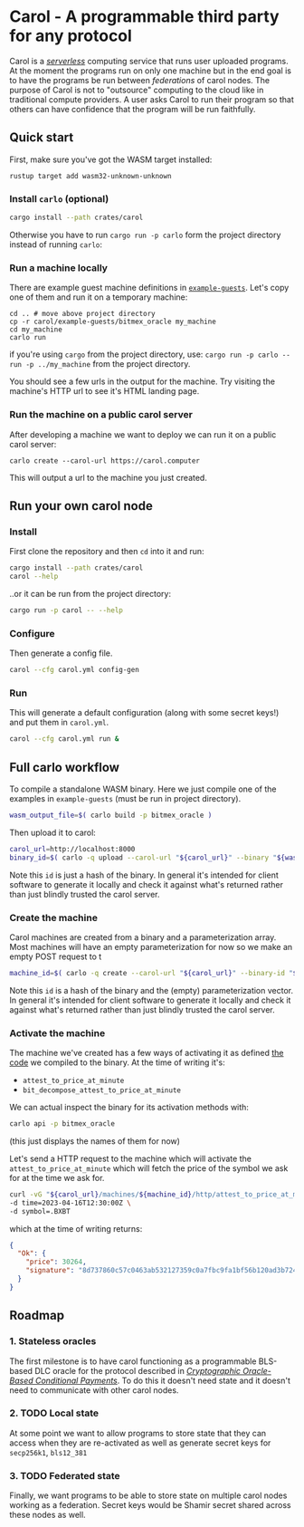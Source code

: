 # Carol - A programmable third party for any protocol

Carol is a [*serverless*](https://en.wikipedia.org/wiki/Serverless_computing) computing service that
runs user uploaded programs. At the moment the programs run on only one machine but in the end goal
is to have the programs be run between *federations* of carol nodes. The purpose of Carol is not to
"outsource" computing to the cloud like in traditional compute providers. A user asks Carol to run
their program so that others can have confidence that the program will be run faithfully.

## Quick start

First, make sure you've got the WASM target installed:

```
rustup target add wasm32-unknown-unknown
```

### Install `carlo` (optional)

```sh
cargo install --path crates/carol
```

Otherwise you have to run `cargo run -p carlo` form the project directory instead of running `carlo`:


### Run a machine locally

There are example guest machine definitions in [`example-guests`](./example-guests). Let's copy one
of them and run it on a temporary machine:

``` shell
cd .. # move above project directory
cp -r carol/example-guests/bitmex_oracle my_machine
cd my_machine
carlo run
```

if you're using `cargo` from the project directory, use: `cargo run -p carlo -- run -p ../my_machine` from the project directory.

You should see a few urls in the output for the machine. Try visiting the machine's HTTP url to see
it's HTML landing page.

### Run the machine on a public carol server

After developing a machine we want to deploy we can run it on a public carol server:


``` shell
carlo create --carol-url https://carol.computer
```

This will output a url to the machine you just created.
## Run your own carol node

### Install

First clone the repository and then `cd` into it and run:

``` sh
cargo install --path crates/carol
carol --help
```

..or it can be run from the project directory:

``` sh
cargo run -p carol -- --help
```

### Configure

Then generate a config file.

``` sh
carol --cfg carol.yml config-gen
```

### Run

This will generate a default configuration (along with some secret keys!) and put them in `carol.yml`.

``` sh
carol --cfg carol.yml run &
```

## Full carlo workflow

To compile a standalone WASM binary. Here we just compile one of the examples in `example-guests`
(must be run in project directory).

``` sh
wasm_output_file=$( carlo build -p bitmex_oracle )
```

Then upload it to carol:

``` sh
carol_url=http://localhost:8000
binary_id=$( carlo -q upload --carol-url "${carol_url}" --binary "${wasm_output_file}" )
```

Note this `id` is just a hash of the binary. In general it's intended for client software to
generate it locally and check it against what's returned rather than just blindly trusted the carol
server.

### Create the machine

Carol machines are created from a binary and a parameterization array. Most machines will have an empty parameterization for now so we make an empty POST request to t

``` sh
machine_id=$( carlo -q create --carol-url "${carol_url}" --binary-id "${binary_id}" )
```

Note this `id` is a hash of the binary and the (empty) parameterization vector. In general it's
intended for client software to generate it locally and check it against what's returned rather than
just blindly trusted the carol server.

### Activate the machine

The machine we've created has a few ways of activating it as defined [the code](./example-guests/bitmex/src/lib.rs ) we compiled to the binary.
At the time of writing it's:

- `attest_to_price_at_minute`
- `bit_decompose_attest_to_price_at_minute`

We can actual inspect the binary for its activation methods with:

``` sh
carlo api -p bitmex_oracle
```

(this just displays the names of them for now)

Let's send a HTTP request to the machine which will activate the `attest_to_price_at_minute` which will fetch the price of the symbol we ask for at the time we ask for.


```sh
curl -vG "${carol_url}/machines/${machine_id}/http/attest_to_price_at_minute" \
-d time=2023-04-16T12:30:00Z \
-d symbol=.BXBT
```

which at the time of writing returns:

``` json
{
  "Ok": {
    "price": 30264,
    "signature": "8d737860c57c0463ab532127359c0a7fbc9fa1bf56b120ad3b724637fb3a3c08d621ce5afe20de25889d14c7e23a0a4a19961cc08596f2c82fd84b9b00fa24b5fc4e67226300d855f6e51176d7ef73525e37d7baad6dae701271a0ede593000d"
  }
}
```

## Roadmap

### 1. Stateless oracles

The first milestone is to have carol functioning as a programmable BLS-based DLC oracle for the protocol described in *[Cryptographic Oracle-Based Conditional Payments]*.
To do this it doesn't need state and it doesn't need to communicate with other carol nodes.

### 2. TODO Local state

At some point we want to allow programs to store state that they can access when they are re-activated as well as generate secret keys for `secp256k1`, `bls12_381`

### 3. TODO Federated state

Finally, we want programs to be able to store state on multiple carol nodes working as a federation. Secret keys would be Shamir secret shared across these nodes as well.



[Cryptographic Oracle-Based Conditional Payments]: https://eprint.iacr.org/2022/499
